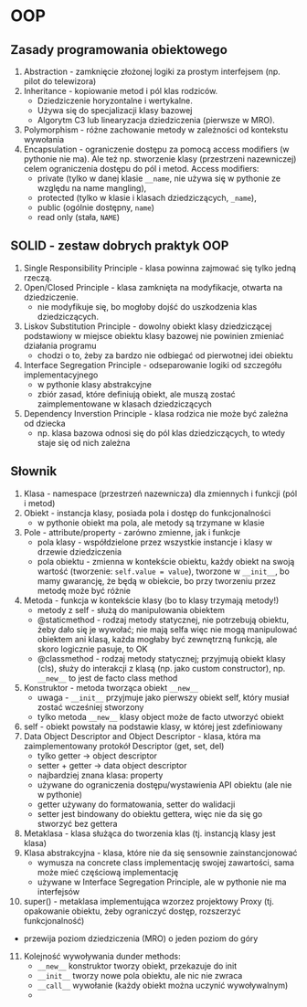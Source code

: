 # OOP

## Zasady programowania obiektowego

1. Abstraction - zamknięcie złożonej logiki za prostym interfejsem (np. pilot do telewizora)
2. Inheritance - kopiowanie metod i pól klas rodziców. 
   - Dziedziczenie horyzontalne i wertykalne. 
   - Używa się do specjalizacji klasy bazowej
   - Algorytm C3 lub linearyzacja dziedziczenia (pierwsze w MRO). 
3. Polymorphism - różne zachowanie metody w zależności od kontekstu wywołania
4. Encapsulation - ograniczenie dostępu za pomocą access modifiers (w pythonie nie ma). 
Ale też np. stworzenie klasy (przestrzeni nazewniczej) celem ograniczenia dostępu do pól i metod.
Access modifiers: 
   - private (tylko w danej klasie `__name`, nie używa się w pythonie ze względu na name mangling), 
   - protected (tylko w klasie i klasach dziedziczących, `_name`), 
   - public (ogólnie dostępny, `name`)
   - read only (stała, `NAME`)

## SOLID - zestaw dobrych praktyk OOP

1. Single Responsibility Principle - klasa powinna zajmować się tylko jedną rzeczą. 
2. Open/Closed Principle - klasa zamknięta na modyfikacje, otwarta na dziedziczenie. 
   - nie modyfikuje się, bo mogłoby dojść do uszkodzenia klas dziedziczących.
3. Liskov Substitution Principle - dowolny obiekt klasy dziedziczącej podstawiony w miejsce obiektu klasy bazowej nie powinien zmieniać działania programu
   - chodzi o to, żeby za bardzo nie odbiegać od pierwotnej idei obiektu
4. Interface Segregation Principle - odseparowanie logiki od szczegółu implementacyjnego
   - w pythonie klasy abstrakcyjne 
   - zbiór zasad, które definiują obiekt, ale muszą zostać zaimplementowane w klasach dziedziczących
5. Dependency Inverstion Principle - klasa rodzica nie może być zależna od dziecka 
   - np. klasa bazowa odnosi się do pól klas dziedziczących, to wtedy staje się od nich zależna


## Słownik

1. Klasa - namespace (przestrzeń nazewnicza) dla zmiennych i funkcji (pól i metod)
2. Obiekt - instancja klasy, posiada pola i dostęp do funkcjonalności 
   - w pythonie obiekt ma pola, ale metody są trzymane w klasie 
3. Pole - attribute/property - zarówno zmienne, jak i funkcje 
   - pola klasy - współdzielone przez wszystkie instancje i klasy w drzewie dziedziczenia
   - pola obiektu - zmienna w kontekście obiektu, każdy obiekt na swoją wartość (tworzenie: `self.value = value`), 
   tworzone w `__init__`, bo mamy gwarancję, że będą w obiekcie, bo przy tworzeniu przez metodę może być różnie
4. Metoda - funkcja w kontekście klasy (bo to klasy trzymają metody!)
   - metody z self - służą do manipulowania obiektem
   - @staticmethod - rodzaj metody statycznej, nie potrzebują obiektu, żeby dało się je wywołać; nie mają selfa więc nie mogą manipulować obiektem ani klasą, każda mogłaby być zewnętrzną funkcją, ale skoro logicznie pasuje, to OK
   - @classmethod - rodzaj metody statycznej; przyjmują obiekt klasy (cls), służy do interakcji z klasą (np. jako custom constructor), np. `__new__` to jest de facto class method
5. Konstruktor - metoda tworząca obiekt `__new__`
   - uwaga - `__init__` przyjmuje jako pierwszy obiekt self, który musiał zostać wcześniej stworzony
   - tylko metoda `__new__` klasy object może de facto utworzyć obiekt 
6. self - obiekt powstały na podstawie klasy, w której jest zdefiniowany 
7. Data Object Descriptor and Object Descriptor - klasa, która ma zaimplementowany protokół Descriptor (get, set, del)
   - tylko getter -> object descriptor
   - setter + getter -> data object descriptor
   - najbardziej znana klasa: property
   - używane do ograniczenia dostępu/wystawienia API obiektu (ale nie w pythonie)
   - getter używany do formatowania, setter do walidacji
   - setter jest bindowany do obiektu gettera, więc nie da się go stworzyć bez gettera
8. Metaklasa - klasa służąca do tworzenia klas (tj. instancją klasy jest klasa)
9. Klasa abstrakcyjna - klasa, które nie da się sensownie zainstancjonować 
   - wymusza na concrete class implementację swojej zawartości, sama może mieć częściową implementację
   - używane w Interface Segregation Principle, ale w pythonie nie ma interfejsów
10. super() - metaklasa implementująca wzorzez projektowy Proxy (tj. opakowanie obiektu, żeby ograniczyć dostęp, rozszerzyć funkcjonalność)
   - przewija poziom dziedziczenia (MRO) o jeden poziom do góry
11. Kolejność wywoływania dunder methods:
    - `__new__` konstruktor tworzy obiekt, przekazuje do init
    - `__init__` tworzy nowe pola obiektu, ale nic nie zwraca
    - `__call__` wywołanie (każdy obiekt można uczynić wywoływalnym)
    - 